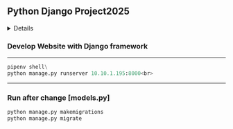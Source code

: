## Python Django Project2025
<details> Python Django Project 2025 </details>



### Develop Website with Django framework
----------------------------------------------
```python
pipenv shell\
python manage.py runserver 10.10.1.195:8000<br>
```

----------------------------------------------
### Run after change [models.py]

```python
python manage.py makemigrations   
python manage.py migrate    
```
